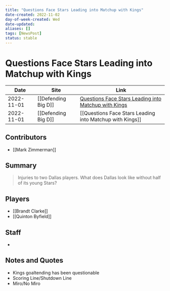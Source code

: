 ```yaml
---
title: "Questions Face Stars Leading into Matchup with Kings"
date-created: 2022-11-02
day-of-week-created: Wed
date-updated: 
aliases: []
tags: [NewsPost]
status: stable
---
```


# Questions Face Stars Leading into Matchup with Kings

| Date       | Site                | Link                                                                                                                                                                                                |
| ---------- | ------------------- | --------------------------------------------------------------------------------------------------------------------------------------------------------------------------------------------------- |
| 2022-11-01 | [[Defending Big D]] | [Questions Face Stars Leading into Matchup with Kings](https://www.defendingbigd.com/2022/11/1/23433312/nhl-2022-dallas-stars-los-angeles-kings-game-preview-oettinger-heiskanen-lineups-game-keys) |
| 2022-11-01 | [[Defending Big D]] | [[Questions Face Stars Leading into Matchup with Kings]]                                                                                                                                            |

## Contributors
- [[Mark Zimmerman]]


## Summary
> Injuries to two Dallas players. What does Dallas look like without half of its young Stars?
> 


## Players
- [[Brandt Clarke]]
- [[Quinton Byfield]]


## Staff
- 


## Notes and Quotes
- Kings goaltending has been questionable
- Scoring Line/Shutdown Line
- Miro/No Miro
